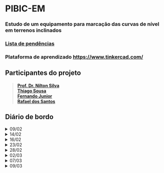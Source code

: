 # PIBIC-EM
### Estudo de um equipamento para marcação das curvas de nível em terrenos inclinados

### [Lista de pendências](https://github.com/NiltonSilva10/PIBIC-EM/blob/main/pendencias.md#lista-de-pend%C3%AAncias)

### Plataforma de aprendizado **<https://www.tinkercad.com/>**

## Participantes do projeto
> #### [Prof. Dr. Nilton Silva](https://github.com/NiltonSilva10/)<br>[Thiago Sousa](https://github.com/thiagosousa81)<br>[Fernando Junior](https://github.com/aglomera)<br>[Rafael dos Santos](https://github.com/Rafae2007/)</h3>


## Diário de bordo

<details><summary>09/02</summary>

- Connhecemos a plataforma **<https://www.tinkercad.com/>**
- Criamos alguns [códigos](https://github.com/NiltonSilva10/PIBIC-EM/tree/main/C%C3%B3digos/09.02)
- Criamos o Git-Hub do PIBIC-EM

### Presentes
- [x] Fernando
- [x] Thiago
- [ ] Rafael (faltou por problemas no pé)

</details>

<details><summary>14/02</summary>

- Criamos a [lista de pendências](https://github.com/NiltonSilva10/PIBIC-EM/blob/main/pendencias.md)
- Testamos potenciômetro físico (teste falho)
- Fizemos a [junção do potenciômetro com o LCD](https://github.com/NiltonSilva10/PIBIC-EM/tree/main/C%C3%B3digos/14.02)

### Presentes
- [x] Fernando
- [x] Thiago
- [x] Rafael

</details>

<details><summary>16/02</summary>

### Não houve reunião (ponto facultativo)

</details>

<details><summary>23/02</summary>

- Sistematizamos o [cálculo](https://docs.google.com/presentation/d/13dmwgcf3KiTFc8evJHiGE-kWDIL_Q_ypIhyBCJH68XU/edit?usp=sharing) para encontrar o valor do potenciômetro
- Testamos os 3 potenciômetros com o Arduino IDE
  - Apenas 1 funciona corretamente
- Testamos o display LED 
  - (Funcionou com sua devida [biblioteca](https://github.com/NiltonSilva10/PIBIC-EM/tree/main/C%C3%B3digos/23.02/TM1637) disponível em <https://www.instructables.com/Tutorial-How-to-4-Digit-Display-Interface-With-Ard/>

### Presentes
- [ ] Fernando (Apresentar justificativa médica, caso contrátrio, substituir por estar com faltas acima do permitido)
- [x] Thiago
- [x] Rafael

  </details>
  
<details><summary>28/02</summary>

- Recriamos o projeto em outro [link](https://www.tinkercad.com/things/d3NrLzh35l8-tremendous-allis-kup/editel?sharecode=-cNcHjHvYkwHilsNqeRjui4FqlYnWg1ZMQKddAvEa9k)
  - Implementamos a função de pegar o ângulo do potenciômetro
  - Colocamos um potenciômetro para coletar a metragem do Cateto Oposto
- Converter o [cálculo](https://docs.google.com/presentation/d/13dmwgcf3KiTFc8evJHiGE-kWDIL_Q_ypIhyBCJH68XU/edit?usp=sharing) para C++

### Presentes
- [x] Fernando
- [x] Thiago
- [x] Rafael

</details>

<details><summary>02/03</summary>

- Fizemos a definição de Radianos e Graus
- Teste do Buzzer

### Presentes
- [x] Fernando
- [x] Thiago
- [ ] Rafael

</details>

<details><summary>07/03</summary>

- Continuamos estudando os cálculos no [projeto](https://www.tinkercad.com/things/d3NrLzh35l8-tremendous-allis-kup/editel?sharecode=-cNcHjHvYkwHilsNqeRjui4FqlYnWg1ZMQKddAvEa9k)
- Fizemos o backup da pasta **Arduino**

### Presentes
- [x] Fernando
- [x] Thiago
- [x] Rafael

</details>

<details><summary>09/03</summary>

- Ligar o potenciômetro com o display 
- Fazer o display mostrar o ângulo *Teta* (o) do ângulo no potenciômetro
- ~Testar o Sensor LDR~
- ~Fazer o teste de bancada~

### Presentes
- [x] Fernando
- [x] Thiago
- [x] Rafael

</details>


